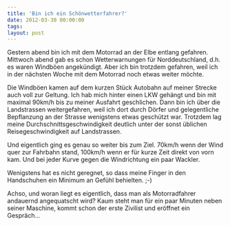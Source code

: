 ```yaml
---
title: 'Bin ich ein Schönwetterfahrer?'
date: 2012-03-30 00:00:00 
tags: 
layout: post
---
```

Gestern abend bin ich mit dem Motorrad an der Elbe entlang gefahren. Mittwoch abend gab es schon Wetterwarnungen für Norddeutschland, d.h. es waren Windböen angekündigt. Aber ich bin trotzdem gefahren, weil ich in der nächsten Woche mit dem Motorrad noch etwas weiter möchte.

Die Windböen kamen auf dem kurzen Stück Autobahn auf meiner Strecke auch voll zur Geltung. Ich hab mich hinter einen LKW gehängt und bin mit maximal 90km/h bis zu meiner Ausfahrt geschlichen. Dann bin ich über die Landstrassen weitergefahren, weil ich dort durch Dörfer und gelegentliche Bepflanzung an der Strasse wenigstens etwas geschützt war. Trotzdem lag meine Durchschnittsgeschwindigkeit deutlich unter der sonst üblichen Reisegeschwindigkeit auf Landstrassen.

Und eigentlich ging es genau so weiter bis zum Ziel. 70km/h wenn der Wind quer zur Fahrbahn stand, 100km/h wenn er für kurze Zeit direkt von vorn kam. Und bei jeder Kurve gegen die Windrichtung ein paar Wackler.

Wenigstens hat es nicht geregnet, so dass meine Finger in den Handschuhen ein Minimum an Gefühl behielten. ;-)

Achso, und woran liegt es eigentlich, dass man als Motorradfahrer andauernd angequatscht wird? Kaum steht man für ein paar Minuten neben seiner Maschine, kommt schon der erste Zivilist und eröffnet ein Gespräch...
